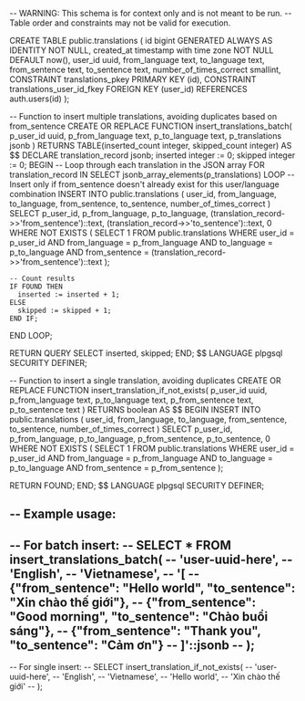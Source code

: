 -- WARNING: This schema is for context only and is not meant to be run.
-- Table order and constraints may not be valid for execution.

CREATE TABLE public.translations (
  id bigint GENERATED ALWAYS AS IDENTITY NOT NULL,
  created_at timestamp with time zone NOT NULL DEFAULT now(),
  user_id uuid,
  from_language text,
  to_language text,
  from_sentence text,
  to_sentence text,
  number_of_times_correct smallint,
  CONSTRAINT translations_pkey PRIMARY KEY (id),
  CONSTRAINT translations_user_id_fkey FOREIGN KEY (user_id) REFERENCES auth.users(id)
);

-- Function to insert multiple translations, avoiding duplicates based on from_sentence
CREATE OR REPLACE FUNCTION insert_translations_batch(
  p_user_id uuid,
  p_from_language text,
  p_to_language text,
  p_translations jsonb
)
RETURNS TABLE(inserted_count integer, skipped_count integer) AS $$
DECLARE
  translation_record jsonb;
  inserted integer := 0;
  skipped integer := 0;
BEGIN
  -- Loop through each translation in the JSON array
  FOR translation_record IN SELECT jsonb_array_elements(p_translations)
  LOOP
    -- Insert only if from_sentence doesn't already exist for this user/language combination
    INSERT INTO public.translations (
      user_id,
      from_language,
      to_language,
      from_sentence,
      to_sentence,
      number_of_times_correct
    )
    SELECT 
      p_user_id,
      p_from_language,
      p_to_language,
      (translation_record->>'from_sentence')::text,
      (translation_record->>'to_sentence')::text,
      0
    WHERE NOT EXISTS (
      SELECT 1 FROM public.translations 
      WHERE user_id = p_user_id 
        AND from_language = p_from_language 
        AND to_language = p_to_language
        AND from_sentence = (translation_record->>'from_sentence')::text
    );
    
    -- Count results
    IF FOUND THEN
      inserted := inserted + 1;
    ELSE
      skipped := skipped + 1;
    END IF;
  END LOOP;
  
  RETURN QUERY SELECT inserted, skipped;
END;
$$ LANGUAGE plpgsql SECURITY DEFINER;

-- Function to insert a single translation, avoiding duplicates
CREATE OR REPLACE FUNCTION insert_translation_if_not_exists(
  p_user_id uuid,
  p_from_language text,
  p_to_language text,
  p_from_sentence text,
  p_to_sentence text
)
RETURNS boolean AS $$
BEGIN
  INSERT INTO public.translations (
    user_id,
    from_language,
    to_language,
    from_sentence,
    to_sentence,
    number_of_times_correct
  )
  SELECT 
    p_user_id,
    p_from_language,
    p_to_language,
    p_from_sentence,
    p_to_sentence,
    0
  WHERE NOT EXISTS (
    SELECT 1 FROM public.translations 
    WHERE user_id = p_user_id 
      AND from_language = p_from_language 
      AND to_language = p_to_language
      AND from_sentence = p_from_sentence
  );
  
  RETURN FOUND;
END;
$$ LANGUAGE plpgsql SECURITY DEFINER;

-- Example usage:
-- 
-- For batch insert:
-- SELECT * FROM insert_translations_batch(
--   'user-uuid-here',
--   'English',
--   'Vietnamese',
--   '[
--     {"from_sentence": "Hello world", "to_sentence": "Xin chào thế giới"},
--     {"from_sentence": "Good morning", "to_sentence": "Chào buổi sáng"},
--     {"from_sentence": "Thank you", "to_sentence": "Cảm ơn"}
--   ]'::jsonb
-- );
--
-- For single insert:
-- SELECT insert_translation_if_not_exists(
--   'user-uuid-here',
--   'English', 
--   'Vietnamese',
--   'Hello world',
--   'Xin chào thế giới'
-- );